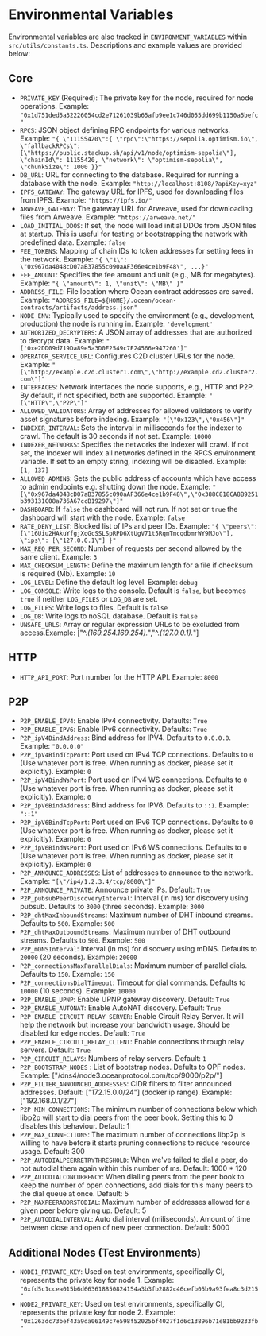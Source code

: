# Environmental Variables

Environmental variables are also tracked in `ENVIRONMENT_VARIABLES` within `src/utils/constants.ts`. Descriptions and example values are provided below:

## Core

- `PRIVATE_KEY` (Required): The private key for the node, required for node operations. Example: `"0x1d751ded5a32226054cd2e71261039b65afb9ee1c746d055dd699b1150a5befc"`
- `RPCS`: JSON object defining RPC endpoints for various networks. Example: `"{ \"11155420\":{ \"rpc\":\"https://sepolia.optimism.io\", \"fallbackRPCs\": [\"https://public.stackup.sh/api/v1/node/optimism-sepolia\"], \"chainId\": 11155420, \"network\": \"optimism-sepolia\", \"chunkSize\": 1000 }}"`
- `DB_URL`: URL for connecting to the database. Required for running a database with the node. Example: `"http://localhost:8108/?apiKey=xyz"`
- `IPFS_GATEWAY`: The gateway URL for IPFS, used for downloading files from IPFS. Example: `"https://ipfs.io/"`
- `ARWEAVE_GATEWAY`: The gateway URL for Arweave, used for downloading files from Arweave. Example: `"https://arweave.net/"`
- `LOAD_INITIAL_DDOS`: If set, the node will load initial DDOs from JSON files at startup. This is useful for testing or bootstrapping the network with predefined data. Example: `false`
- `FEE_TOKENS`: Mapping of chain IDs to token addresses for setting fees in the network. Example: `"{ \"1\": \"0x967da4048cD07aB37855c090aAF366e4ce1b9F48\", ...}"`
- `FEE_AMOUNT`: Specifies the fee amount and unit (e.g., MB for megabytes). Example: `"{ \"amount\": 1, \"unit\": \"MB\" }"`
- `ADDRESS_FILE`: File location where Ocean contract addresses are saved. Example: `"ADDRESS_FILE=${HOME}/.ocean/ocean-contracts/artifacts/address.json"`
- `NODE_ENV`: Typically used to specify the environment (e.g., development, production) the node is running in. Example: `'development'`
- `AUTHORIZED_DECRYPTERS`: A JSON array of addresses that are authorized to decrypt data. Example: `"['0xe2DD09d719Da89e5a3D0F2549c7E24566e947260']"`
- `OPERATOR_SERVICE_URL`: Configures C2D cluster URLs for the node. Example: `"[\"http://example.c2d.cluster1.com\",\"http://example.cd2.cluster2.com\"]"`
- `INTERFACES`: Network interfaces the node supports, e.g., HTTP and P2P. By default, if not specified, both are supported. Example: `"[\"HTTP\",\"P2P\"]"`
- `ALLOWED_VALIDATORS`: Array of addresses for allowed validators to verify asset signatures before indexing. Example: `"[\"0x123\",\"0x456\"]"`
- `INDEXER_INTERVAL`: Sets the interval in milliseconds for the indexer to crawl. The default is 30 seconds if not set. Example: `10000`
- `INDEXER_NETWORKS`: Specifies the networks the Indexer will crawl. If not set, the Indexer will index all networks defined in the RPCS environment variable. If set to an empty string, indexing will be disabled. Example: `[1, 137]`
- `ALLOWED_ADMINS`: Sets the public address of accounts which have access to admin endpoints e.g. shutting down the node. Example: `"[\"0x967da4048cD07aB37855c090aAF366e4ce1b9F48\",\"0x388C818CA8B9251b393131C08a736A67ccB19297\"]"`
- `DASHBOARD`: If `false` the dashboard will not run. If not set or `true` the dashboard will start with the node. Example: `false`
- `RATE_DENY_LIST`: Blocked list of IPs and peer IDs. Example: `"{ \"peers\": [\"16Uiu2HAkuYfgjXoGcSSLSpRPD6XtUgV71t5RqmTmcqdbmrWY9MJo\"], \"ips\": [\"127.0.0.1\"] }"`
- `MAX_REQ_PER_SECOND`: Number of requests per second allowed by the same client. Example: `3`
- `MAX_CHECKSUM_LENGTH`: Define the maximum length for a file if checksum is required (Mb). Example: `10`
- `LOG_LEVEL`: Define the default log level. Example: `debug`
- `LOG_CONSOLE`: Write logs to the console. Default is `false`, but becomes `true` if neither `LOG_FILES` or `LOG_DB` are set.
- `LOG_FILES`: Write logs to files. Default is `false`
- `LOG_DB`: Write logs to noSQL database. Default is `false`
- `UNSAFE_URLS`: Array or regular expression URLs to be excluded from access.Example: ["^.*(169.254.169.254).*","^.*(127.0.0.1).*"]

## HTTP

- `HTTP_API_PORT`: Port number for the HTTP API. Example: `8000`

## P2P

- `P2P_ENABLE_IPV4`: Enable IPv4 connectivity. Defaults: `True`
- `P2P_ENABLE_IPV6`: Enable IPv6 connectivity. Defaults: `True`
- `P2P_ipV4BindAddress`: Bind address for IPV4. Defaults to `0.0.0.0`. Example: `"0.0.0.0"`
- `P2P_ipV4BindTcpPort`: Port used on IPv4 TCP connections. Defaults to `0` (Use whatever port is free. When running as docker, please set it explicitly). Example: `0`
- `P2P_ipV4BindWsPort`: Port used on IPv4 WS connections. Defaults to `0` (Use whatever port is free. When running as docker, please set it explicitly). Example: `0`
- `P2P_ipV6BindAddress`: Bind address for IPV6. Defaults to `::1`. Example: `"::1"`
- `P2P_ipV6BindTcpPort`: Port used on IPv6 TCP connections. Defaults to `0` (Use whatever port is free. When running as docker, please set it explicitly). Example: `0`
- `P2P_ipV6BindWsPort`: Port used on IPv6 WS connections. Defaults to `0` (Use whatever port is free. When running as docker, please set it explicitly). Example: `0`
- `P2P_ANNOUNCE_ADDRESSES`: List of addresses to announce to the network. Example: `"[\"/ip4/1.2.3.4/tcp/8000\"]"`
- `P2P_ANNOUNCE_PRIVATE`: Announce private IPs. Default: `True`
- `P2P_pubsubPeerDiscoveryInterval`: Interval (in ms) for discovery using pubsub. Defaults to `3000` (three seconds). Example: `3000`
- `P2P_dhtMaxInboundStreams`: Maximum number of DHT inbound streams. Defaults to `500`. Example: `500`
- `P2P_dhtMaxOutboundStreams`: Maximum number of DHT outbound streams. Defaults to `500`. Example: `500`
- `P2P_mDNSInterval`: Interval (in ms) for discovery using mDNS. Defaults to `20000` (20 seconds). Example: `20000`
- `P2P_connectionsMaxParallelDials`: Maximum number of parallel dials. Defaults to `150`. Example: `150`
- `P2P_connectionsDialTimeout`: Timeout for dial commands. Defaults to `10000` (10 seconds). Example: `10000`
- `P2P_ENABLE_UPNP`: Enable UPNP gateway discovery. Default: `True`
- `P2P_ENABLE_AUTONAT`: Enable AutoNAT discovery. Default: `True`
- `P2P_ENABLE_CIRCUIT_RELAY_SERVER`: Enable Circuit Relay Server. It will help the network but increase your bandwidth usage. Should be disabled for edge nodes. Default: `True`
- `P2P_ENABLE_CIRCUIT_RELAY_CLIENT`: Enable connections through relay servers. Default: `True`
- `P2P_CIRCUIT_RELAYS`: Numbers of relay servers. Default: `1`
- `P2P_BOOTSTRAP_NODES` : List of bootstrap nodes. Defults to OPF nodes. Example: ["/dns4/node3.oceanprotocol.com/tcp/9000/p2p/"]
- `P2P_FILTER_ANNOUNCED_ADDRESSES`: CIDR filters to filter announced addresses. Default: ["172.15.0.0/24"] (docker ip range). Example: ["192.168.0.1/27"]
- `P2P_MIN_CONNECTIONS`: The minimum number of connections below which libp2p will start to dial peers from the peer book. Setting this to 0 disables this behaviour. Default: 1
- `P2P_MAX_CONNECTIONS`: The maximum number of connections libp2p is willing to have before it starts pruning connections to reduce resource usage. Default: 300
- `P2P_AUTODIALPEERRETRYTHRESHOLD`: When we've failed to dial a peer, do not autodial them again within this number of ms. Default: 1000 \* 120
- `P2P_AUTODIALCONCURRENCY`: When dialling peers from the peer book to keep the number of open connections, add dials for this many peers to the dial queue at once. Default: 5
- `P2P_MAXPEERADDRSTODIAL`: Maximum number of addresses allowed for a given peer before giving up. Default: 5
- `P2P_AUTODIALINTERVAL`: Auto dial interval (miliseconds). Amount of time between close and open of new peer connection. Default: 5000

## Additional Nodes (Test Environments)

- `NODE1_PRIVATE_KEY`: Used on test environments, specifically CI, represents the private key for node 1. Example: `"0xfd5c1ccea015b6d663618850824154a3b3fb2882c46cefb05b9a93fea8c3d215"`
- `NODE2_PRIVATE_KEY`: Used on test environments, specifically CI, represents the private key for node 2. Example: `"0x1263dc73bef43a9da06149c7e598f52025bf4027f1d6c13896b71e81bb9233fb"`
